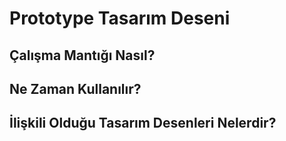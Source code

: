# Prototype Tasarım Deseni #


## Çalışma Mantığı Nasıl?



## Ne Zaman Kullanılır?



## İlişkili Olduğu Tasarım Desenleri Nelerdir?
